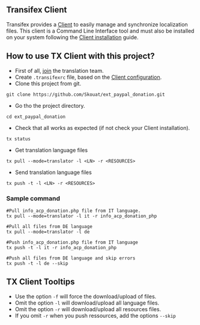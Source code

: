 ## Transifex Client
Transifex provides a [Client](http://docs.transifex.com/client/) to easily manage and synchronize localization files.
This client is a Command Line Interface tool and must also be installed on your system following the [Client installation](http://docs.transifex.com/client/setup) guide.

## How to use TX Client with this project?
* First of all, [join](https://www.transifex.com/signup/?join_project=ppde-develop) the translation team.
* Create `.transifexrc` file, based on the [Client configuration](http://docs.transifex.com/client/config/#transifexrc).
* Clone this project from git.
```shell
git clone https://github.com/Skouat/ext_paypal_donation.git
```
* Go tho the project directory.
```shell
cd ext_paypal_donation
```
* Check that all works as expected (if not check your Client installation).
```shell
tx status
```
* Get translation language files
```shell
tx pull --mode=translator -l <LN> -r <RESOURCES>
```
* Send translation language files
```shell
tx push -t -l <LN> -r <RESOURCES>
```
### Sample command
```shell
#Pull info_acp_donation.php file from IT language.
tx pull --mode=translator -l it -r info_acp_donation_php

#Pull all files from DE language
tx pull --mode=translator -l de

#Push info_acp_donation.php file from IT language
tx push -t -l it -r info_acp_donation_php

#Push all files from DE language and skip errors
tx push -t -l de --skip
```

## TX Client Tooltips
* Use the option `-f` will force the download/upload of files.
* Omit the option `-l` will download/upload all language files.
* Omit the option `-r` will download/upload all resources files.
* If you omit `-r` when you push ressources, add the options `--skip` 
